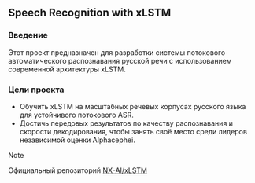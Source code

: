 ## Speech Recognition with xLSTM

### Введение
Этот проект предназначен для разработки системы потокового автоматического распознавания русской речи с использованием современной архитектуры xLSTM.

### Цели проекта
- Обучить xLSTM на масштабных речевых корпусах русского языка для устойчивого потокового ASR.
- Достичь передовых результатов по качеству распознавания и скорости декодирования, чтобы занять своё место среди лидеров независимой оценки Alphacephei.​

> [!NOTE]
> Официальный репозиторий [NX-AI/xLSTM](https://github.com/NX-AI/xlstm)